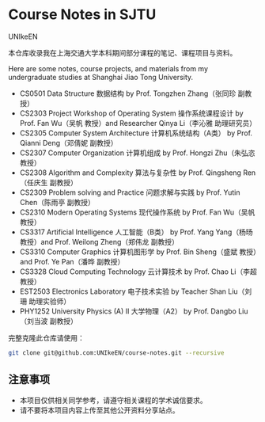 # Course Notes in SJTU

UNIkeEN

本仓库收录我在上海交通大学本科期间部分课程的笔记、课程项目与资料。

Here are some notes, course projects, and materials from my undergraduate studies at Shanghai Jiao Tong University.

* CS0501 Data Structure 数据结构 by Prof. Tongzhen Zhang（张同珍 副教授）
* CS2303 Project Workshop of Operating System 操作系统课程设计 by Prof. Fan Wu（吴帆 教授）and Researcher Qinya Li（李沁雅 助理研究员）
* CS2305 Computer System Architecture 计算机系统结构（A类） by Prof. Qianni Deng（邓倩妮 副教授）
* CS2307 Computer Organization 计算机组成 by Prof. Hongzi Zhu（朱弘恣 教授）
* CS2308 Algorithm and Complexity 算法与复杂性 by Prof. Qingsheng Ren（任庆生 副教授）
* CS2309 Problem solving and Practice 问题求解与实践 by Prof. Yutin Chen（陈雨亭 副教授）
* CS2310 Modern Operating Systems 现代操作系统 by Prof. Fan Wu（吴帆 教授）
* CS3317 Artificial Intelligence 人工智能（B类） by Prof. Yang Yang（杨旸 教授）and Prof. Weilong Zheng（郑伟龙 副教授）
* CS3310 Computer Graphics 计算机图形学 by Prof. Bin Sheng（盛斌 教授）and Prof. Ye Pan（潘晔 副教授）
* CS3328 Cloud Computing Technology 云计算技术 by Prof. Chao Li（李超 教授）
* EST2503 Electronics Laboratory 电子技术实验 by Teacher Shan Liu（刘珊 助理实验师）	
* PHY1252 University Physics (A) II 大学物理（A2） by Prof. Dangbo Liu（刘当波 副教授）

完整克隆此仓库请使用：

```bash
git clone git@github.com:UNIkeEN/course-notes.git --recursive
```

## 注意事项

* 本项目仅供相关同学参考，请遵守相关课程的学术诚信要求。
* 请不要将本项目内容上传至其他公开资料分享站点。
